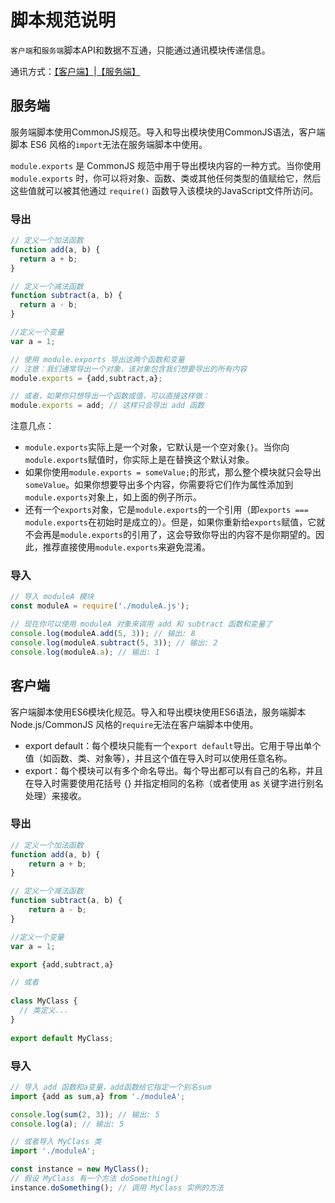 # 脚本规范说明
`客户端`和`服务端`脚本API和数据不互通，只能通过通讯模块传递信息。

通讯方式：[【客户端】](/GameUI/remoteChannel/client)|[【服务端】](/GameUI/remoteChannel/server)

## 服务端

服务端脚本使用CommonJS规范。导入和导出模块使用CommonJS语法，客户端脚本 ES6 风格的`import`无法在服务端脚本中使用。

`module.exports` 是 CommonJS 规范中用于导出模块内容的一种方式。当你使用 `module.exports` 时，你可以将对象、函数、类或其他任何类型的值赋给它，然后这些值就可以被其他通过 `require()` 函数导入该模块的JavaScript文件所访问。

### 导出
```javascript
// 定义一个加法函数
function add(a, b) {
  return a + b;
}

// 定义一个减法函数
function subtract(a, b) {
  return a - b;
}

//定义一个变量
var a = 1;

// 使用 module.exports 导出这两个函数和变量
// 注意：我们通常导出一个对象，该对象包含我们想要导出的所有内容
module.exports = {add,subtract,a};

// 或者，如果你只想导出一个函数或值，可以直接这样做：
module.exports = add; // 这样只会导出 add 函数
```
注意几点：

- `module.exports`实际上是一个对象，它默认是一个空对象`{}`。当你向`module.exports`赋值时，你实际上是在替换这个默认对象。
- 如果你使用`module.exports = someValue;`的形式，那么整个模块就只会导出`someValue`。如果你想要导出多个内容，你需要将它们作为属性添加到`module.exports`对象上，如上面的例子所示。
- 还有一个`exports`对象，它是`module.exports`的一个引用（即`exports === module.exports`在初始时是成立的）。但是，如果你重新给`exports`赋值，它就不会再是`module.exports`的引用了，这会导致你导出的内容不是你期望的。因此，推荐直接使用`module.exports`来避免混淆。

### 导入
```javascript
// 导入 moduleA 模块
const moduleA = require('./moduleA.js');

// 现在你可以使用 moduleA 对象来调用 add 和 subtract 函数和变量了
console.log(moduleA.add(5, 3)); // 输出: 8
console.log(moduleA.subtract(5, 3)); // 输出: 2
console.log(moduleA.a); // 输出: 1
```



## 客户端

客户端脚本使用ES6模块化规范。导入和导出模块使用ES6语法，服务端脚本 Node.js/CommonJS 风格的`require`无法在客户端脚本中使用。

- export default：每个模块只能有一个`export default`导出。它用于导出单个值（如函数、类、对象等），并且这个值在导入时可以使用任意名称。
- export：每个模块可以有多个命名导出。每个导出都可以有自己的名称，并且在导入时需要使用花括号 {} 并指定相同的名称（或者使用 as 关键字进行别名处理）来接收。

### 导出
```javascript
// 定义一个加法函数
function add(a, b) {
    return a + b;
}

// 定义一个减法函数
function subtract(a, b) {
    return a - b;
}

//定义一个变量
var a = 1;

export {add,subtract,a}

// 或者  
  
class MyClass {  
  // 类定义...  
}  
  
export default MyClass;
```

### 导入
```javascript
// 导入 add 函数和a变量，add函数给它指定一个别名sum  
import {add as sum,a} from './moduleA';  

console.log(sum(2, 3)); // 输出: 5  
console.log(a); // 输出: 5  

// 或者导入 MyClass 类
import './moduleA';  

const instance = new MyClass();  
// 假设 MyClass 有一个方法 doSomething()  
instance.doSomething(); // 调用 MyClass 实例的方法
```
